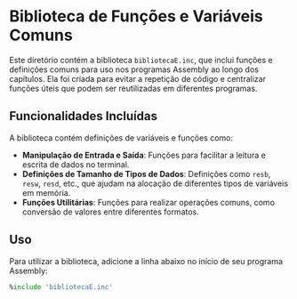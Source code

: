 # Biblioteca de Funções e Variáveis Comuns

Este diretório contém a biblioteca `bibliotecaE.inc`, que inclui funções e definições comuns para uso nos programas Assembly ao longo dos capítulos. Ela foi criada para evitar a repetição de código e centralizar funções úteis que podem ser reutilizadas em diferentes programas.

## Funcionalidades Incluídas

A biblioteca contém definições de variáveis e funções como:

- **Manipulação de Entrada e Saída**: Funções para facilitar a leitura e escrita de dados no terminal.
- **Definições de Tamanho de Tipos de Dados**: Definições como `resb`, `resw`, `resd`, etc., que ajudam na alocação de diferentes tipos de variáveis em memória.
- **Funções Utilitárias**: Funções para realizar operações comuns, como conversão de valores entre diferentes formatos.

## Uso

Para utilizar a biblioteca, adicione a linha abaixo no início de seu programa Assembly:

```asm
%include 'bibliotecaE.inc'
```
